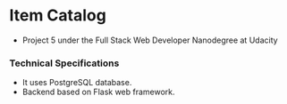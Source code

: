 # Item Catalog

- Project 5 under the Full Stack Web Developer Nanodegree at Udacity


### Technical Specifications

- It uses PostgreSQL database.
- Backend based on Flask web framework.


